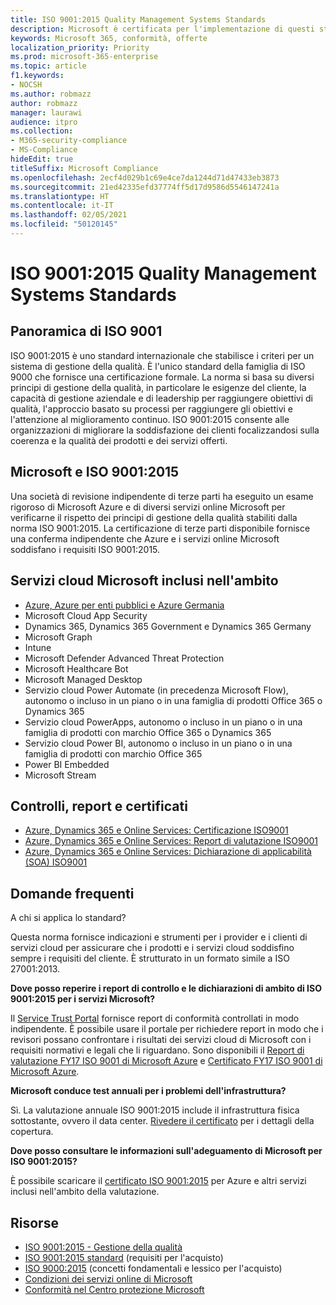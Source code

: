 ```yaml
---
title: ISO 9001:2015 Quality Management Systems Standards
description: Microsoft è certificata per l'implementazione di questi standard di gestione della qualità.
keywords: Microsoft 365, conformità, offerte
localization_priority: Priority
ms.prod: microsoft-365-enterprise
ms.topic: article
f1.keywords:
- NOCSH
ms.author: robmazz
author: robmazz
manager: laurawi
audience: itpro
ms.collection:
- M365-security-compliance
- MS-Compliance
hideEdit: true
titleSuffix: Microsoft Compliance
ms.openlocfilehash: 2ecf4d029b1c69e4ce7da1244d71d47433eb3873
ms.sourcegitcommit: 21ed42335efd37774ff5d17d9586d5546147241a
ms.translationtype: HT
ms.contentlocale: it-IT
ms.lasthandoff: 02/05/2021
ms.locfileid: "50120145"
---
```

# <a name="iso-90012015-quality-management-systems-standards"></a>ISO 9001:2015 Quality Management Systems Standards

## <a name="iso-9001-overview"></a>Panoramica di ISO 9001

ISO 9001:2015 è uno standard internazionale che stabilisce i criteri per un sistema di gestione della qualità. È l'unico standard della famiglia di ISO 9000 che fornisce una certificazione formale. La norma si basa su diversi principi di gestione della qualità, in particolare le esigenze del cliente, la capacità di gestione aziendale e di leadership per raggiungere obiettivi di qualità, l'approccio basato su processi per raggiungere gli obiettivi e l'attenzione al miglioramento continuo. ISO 9001:2015 consente alle organizzazioni di migliorare la soddisfazione dei clienti focalizzandosi sulla coerenza e la qualità dei prodotti e dei servizi offerti.

## <a name="microsoft-and-iso-90012015"></a>Microsoft e ISO 9001:2015

Una società di revisione indipendente di terze parti ha eseguito un esame rigoroso di Microsoft Azure e di diversi servizi online Microsoft per verificarne il rispetto dei principi di gestione della qualità stabiliti dalla norma ISO 9001:2015. La certificazione di terze parti disponibile fornisce una conferma indipendente che Azure e i servizi online Microsoft soddisfano i requisiti ISO 9001:2015.

## <a name="microsoft-in-scope-cloud-services"></a>Servizi cloud Microsoft inclusi nell'ambito

- [Azure, Azure per enti pubblici e Azure Germania](https://aka.ms/AzureCompliance)
- Microsoft Cloud App Security
- Dynamics 365, Dynamics 365 Government e Dynamics 365 Germany
- Microsoft Graph
- Intune
- Microsoft Defender Advanced Threat Protection
- Microsoft Healthcare Bot
- Microsoft Managed Desktop
- Servizio cloud Power Automate (in precedenza Microsoft Flow), autonomo o incluso in un piano o in una famiglia di prodotti Office 365 o Dynamics 365
- Servizio cloud PowerApps, autonomo o incluso in un piano o in una famiglia di prodotti con marchio Office 365 o Dynamics 365
- Servizio cloud Power BI, autonomo o incluso in un piano o in una famiglia di prodotti con marchio Office 365
- Power BI Embedded
- Microsoft Stream

## <a name="audits-reports-and-certificates"></a>Controlli, report e certificati

- [Azure, Dynamics 365 e Online Services: Certificazione ISO9001](https://aka.ms/azureiso9001cert)
- [Azure, Dynamics 365 e Online Services: Report di valutazione ISO9001](https://aka.ms/azureiso9001report)
- [Azure, Dynamics 365 e Online Services: Dichiarazione di applicabilità (SOA) ISO9001](https://aka.ms/azureiso9001soa)

## <a name="frequently-asked-questions"></a>Domande frequenti

A chi si applica lo standard?

Questa norma fornisce indicazioni e strumenti per i provider e i clienti di servizi cloud per assicurare che i prodotti e i servizi cloud soddisfino sempre i requisiti del cliente. È strutturato in un formato simile a ISO 27001:2013.

**Dove posso reperire i report di controllo e le dichiarazioni di ambito di ISO 9001:2015 per i servizi Microsoft?**

Il [Service Trust Portal](/microsoft-365/compliance/get-started-with-service-trust-portal) fornisce report di conformità controllati in modo indipendente. È possibile usare il portale per richiedere report in modo che i revisori possano confrontare i risultati dei servizi cloud di Microsoft con i requisiti normativi e legali che li riguardano. Sono disponibili il [Report di valutazione FY17 ISO 9001 di Microsoft Azure](https://www.microsoft.com/?ref=aka) e [Certificato FY17 ISO 9001 di Microsoft Azure](https://www.microsoft.com/?ref=aka).

**Microsoft conduce test annuali per i problemi dell'infrastruttura?**

Sì. La valutazione annuale ISO 9001:2015 include il infrastruttura fisica sottostante, ovvero il data center. [Rivedere il certificato](https://www.microsoft.com/?ref=aka) per i dettagli della copertura.

**Dove posso consultare le informazioni sull'adeguamento di Microsoft per ISO 9001:2015?**

È possibile scaricare il [certificato ISO 9001:2015](https://www.microsoft.com/?ref=aka) per Azure e altri servizi inclusi nell'ambito della valutazione.

## <a name="resources"></a>Risorse

- [ISO 9001:2015 - Gestione della qualità](https://www.iso.org/iso-9001-quality-management.html)
- [ISO 9001:2015 standard](https://www.iso.org/standard/62085.html) (requisiti per l'acquisto)
- [ISO 9000:2015](https://www.iso.org/standard/45481.html) (concetti fondamentali e lessico per l'acquisto)
- [Condizioni dei servizi online di Microsoft](https://aka.ms/Online-Services-Terms)
- [Conformità nel Centro protezione Microsoft](https://www.microsoft.com/trust-center/compliance/compliance-overview)
